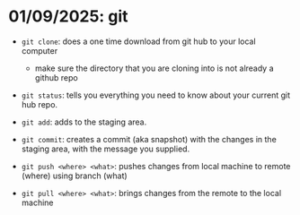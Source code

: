 # 01/09/2025: git

- `git clone`: does a one time download from git hub to your local computer
  - make sure the directory that you are cloning into is not already a github repo
- `git status`: tells you everything you need to know about your current git hub repo.
- `git add`: adds <FILE> to the staging area.
- `git commit`: creates a commit (aka snapshot) with the changes in the staging area, with the message you supplied.

- `git push <where> <what>`: pushes changes from local machine to remote (where) using branch (what)
- `git pull <where> <what>`: brings changes from the remote to the local machine
